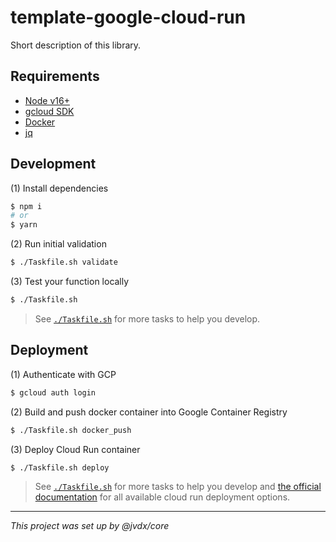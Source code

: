 # template-google-cloud-run

Short description of this library.

## Requirements

- [Node v16+][install-node]
- [gcloud SDK][install-gcloud]
- [Docker][install-docker]
- [jq][install-jq]

## Development

(1) Install dependencies

```bash
$ npm i
# or
$ yarn
```

(2) Run initial validation

```bash
$ ./Taskfile.sh validate
```

(3) Test your function locally

```bash
$ ./Taskfile.sh
```

> See [`./Taskfile.sh`](./Taskfile.sh) for more tasks to help you develop.

## Deployment

(1) Authenticate with GCP

```bash
$ gcloud auth login
```

(2) Build and push docker container into Google Container Registry

```bash
$ ./Taskfile.sh docker_push
```

(3) Deploy Cloud Run container

```bash
$ ./Taskfile.sh deploy
```

> See [`./Taskfile.sh`](./Taskfile.sh) for more tasks to help you develop and
> [the official documentation][gcloud-deploy] for all available cloud run
> deployment options.

---

_This project was set up by @jvdx/core_

[install-node]: https://github.com/nvm-sh/nvm
[install-gcloud]: https://cloud.google.com/sdk/docs/install
[install-docker]: https://docs.docker.com/get-docker/
[install-jq]: https://stedolan.github.io/jq/
[gcloud-deploy]: https://cloud.google.com/sdk/gcloud/reference/run/deploy
